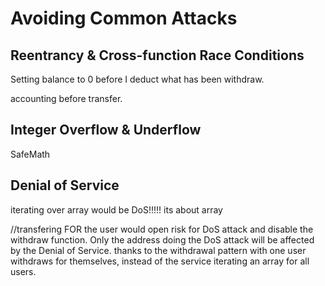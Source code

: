 # Avoiding Common Attacks 


## Reentrancy & Cross-function Race Conditions
Setting balance to 0 before
I deduct what has been withdraw.

accounting before transfer. 
## Integer Overflow & Underflow
SafeMath
## Denial of Service 
iterating over array would be DoS!!!!! its about array

//transfering FOR the user would open risk for DoS attack and disable the withdraw function.  Only the address doing the DoS attack will be affected by the Denial of Service. thanks to the withdrawal pattern with one user withdraws for themselves, instead of the service iterating an array for all users.   
